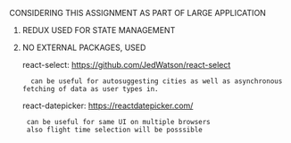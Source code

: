 CONSIDERING THIS ASSIGNMENT AS PART OF LARGE APPLICATION

1. REDUX USED FOR STATE MANAGEMENT

2. NO EXTERNAL PACKAGES, USED

    react-select: https://github.com/JedWatson/react-select

         can be useful for autosuggesting cities as well as asynchronous fetching of data as user types in.

    react-datepicker: https://reactdatepicker.com/

        can be useful for same UI on multiple browsers
        also flight time selection will be posssible



